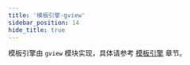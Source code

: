 ```yaml
---
title: '模板引擎-gview'
sidebar_position: 14
hide_title: true
---
```


模板引擎由 `gview` 模块实现，具体请参考 [模板引擎](output/goframe-v2.0-md/核心组件-重点/模板引擎) 章节。